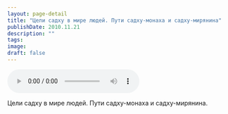 ```yaml
---
layout: page-detail
title: "Цели садху в мире людей. Пути садху-монаха и садху-мирянина"
publishDate: 2010.11.21
description: ""
tags:
image:
draft: false
---
```


<audio title="2010.11.21 - Цели садху в мире людей. Пути садху-монаха и садху-мирянина.mp3" src="/upload/iblock/51c/51c9afb5780b9b8a7c74e549581ef503.mp3" controls=""></audio>

 Цели садху в мире людей. Пути садху-монаха и садху-мирянина. 

  
